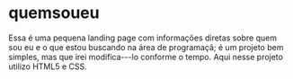 # quemsoueu

Essa é uma pequena landing page com informações diretas sobre quem sou eu e o que estou buscando na área de programaçã; é um projeto bem simples, mas que irei modifica---lo conforme o tempo.
Aqui nesse projeto utilizo HTML5 e CSS.
